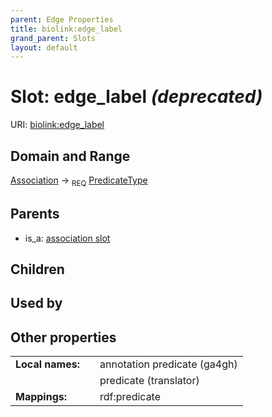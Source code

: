 ```yaml
---
parent: Edge Properties
title: biolink:edge_label
grand_parent: Slots
layout: default
---
```


# Slot: edge_label _(deprecated)_




URI: [biolink:edge_label](https://w3id.org/biolink/vocab/edge_label)

## Domain and Range

[Association](Association.md) ->  <sub>REQ</sub> [PredicateType](types/PredicateType.md)

## Parents

 *  is_a: [association slot](association_slot.md)

## Children


## Used by


## Other properties

|  |  |  |
| --- | --- | --- |
| **Local names:** | | annotation predicate (ga4gh) |
|  | | predicate (translator) |
| **Mappings:** | | rdf:predicate |

